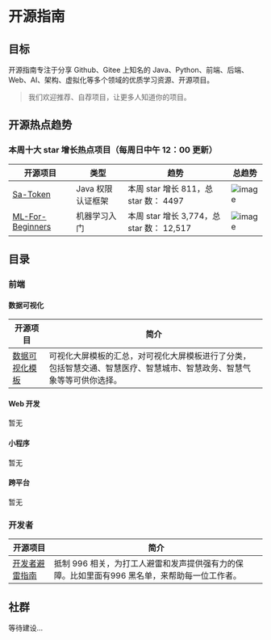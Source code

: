 # 开源指南
## 目标
开源指南专注于分享 Github、Gitee 上知名的 Java、Python、前端、后端、Web、AI、架构、虚拟化等多个领域的优质学习资源、开源项目。
>我们欢迎推荐、自荐项目，让更多人知道你的项目。
## 开源热点趋势
### 本周十大 star 增长热点项目（每周日中午 12：00 更新）
|  开源项目   | 类型 |趋势  |总趋势  |
|  ----  | ----  |----  |----  |
| [Sa-Token](https://github.com/dromara/Sa-Token)  | Java 权限认证框架 | 本周 star 增长 811，总 star 数： 4497 |![image](https://user-images.githubusercontent.com/39942637/126041578-a00279ac-ce3c-4757-b636-7520563347a9.png)|
| [ML-For-Beginners](https://github.com/microsoft/ML-For-Beginners)  | 机器学习入门 | 本周 star 增长 3,774，总 star 数： 12,517 |![image](https://user-images.githubusercontent.com/39942637/126041590-d3a37c81-0d3c-44f9-a2ec-336c8dd6e2ff.png)|
## 目录
### 前端
#### 数据可视化
|  开源项目   | 简介  |
|  ----  | ----  |
| [数据可视化模板](https://gitee.com/lvyeyou/DaShuJuZhiDaPingZhanShi)  | 可视化大屏模板的汇总，对可视化大屏模板进行了分类，包括智慧交通、智慧医疗、智慧城市、智慧政务、智慧气象等等可供你选择。 |
#### Web 开发
暂无
#### 小程序
暂无
#### 跨平台
暂无
### 开发者
|  开源项目   | 简介  |
|  ----  | ----  |
| [开发者避雷指南](https://github.com/996icu/996.ICU)  | 抵制 996 相关，为打工人避雷和发声提供强有力的保障。比如里面有996 黑名单，来帮助每一位工作者。 |


## 社群
等待建设...
